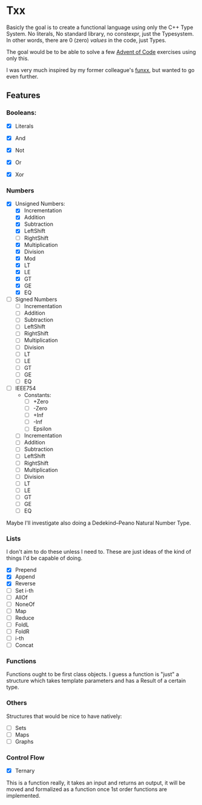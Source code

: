 Txx
===

Basicly the goal is to create a functional language using only the C++ Type
System. No literals, No standard library, no constexpr, just the Typesystem.
In other words, there are 0 (zero) *values* in the code, just Types.

The goal would be to be able to solve a few [Advent of
Code](https://adventofcode.com/) exercises using only this.

I was very much inspired by my former colleague's
[funxx](https://github.com/VokunGahrotLaas/funxx), but wanted to go even
further.

Features
--------

### Booleans:

- [x] Literals
- [x] And
- [x] Not
- [x] Or
- [x] Xor


### Numbers

- [x] Unsigned Numbers:
  - [x] Incrementation
  - [x] Addition
  - [x] Subtraction
  - [x] LeftShift
  - [ ] RightShift
  - [x] Multiplication
  - [x] Division
  - [x] Mod
  - [x] LT
  - [x] LE
  - [x] GT
  - [x] GE
  - [x] EQ
- [ ] Signed Numbers
  - [ ] Incrementation
  - [ ] Addition
  - [ ] Subtraction
  - [ ] LeftShift
  - [ ] RightShift
  - [ ] Multiplication
  - [ ] Division
  - [ ] LT
  - [ ] LE
  - [ ] GT
  - [ ] GE
  - [ ] EQ
- [ ] IEEE754
  - Constants:
    - [ ] +Zero
    - [ ] -Zero
    - [ ] +Inf
    - [ ] -Inf
    - [ ] Epsilon
  - [ ] Incrementation
  - [ ] Addition
  - [ ] Subtraction
  - [ ] LeftShift
  - [ ] RightShift
  - [ ] Multiplication
  - [ ] Division
  - [ ] LT
  - [ ] LE
  - [ ] GT
  - [ ] GE
  - [ ] EQ

Maybe I'll investigate also doing a Dedekind–Peano Natural Number Type.

### Lists

I don't aim to do these unless I need to. These are just ideas of the kind
of things I'd be capable of doing.

- [x] Prepend
- [x] Append
- [x] Reverse
- [ ] Set i-th
- [ ] AllOf
- [ ] NoneOf
- [ ] Map
- [ ] Reduce
- [ ] FoldL
- [ ] FoldR
- [ ] i-th
- [ ] Concat

### Functions

Functions ought to be first class objects. I guess a function is "just" a
structure which takes template parameters and has a Result of a certain type.

### Others

Structures that would be nice to have natively:
- [ ] Sets
- [ ] Maps
- [ ] Graphs

### Control Flow

- [x] Ternary

This is a function really, it takes an input and returns an output, it will be
moved and formalized as a function once 1st order functions are implemented.
